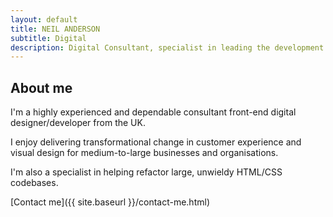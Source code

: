 ```yaml
---
layout: default
title: NEIL ANDERSON
subtitle: Digital
description: Digital Consultant, specialist in leading the development of large-scale, modular HTML and CSS architectures for medium to large businesses and organisations. Available for hire now.
---
```


<!--- Neil Anderson Digital
==================== -->


About me
---------------------

I'm a highly experienced and dependable consultant front-end digital designer/developer from the UK. 

I enjoy delivering transformational change in customer experience and visual design for medium-to-large businesses and organisations. 

I'm also a specialist in helping refactor large, unwieldy HTML/CSS codebases. 

<!---### Header 3-->

[Contact me]({{ site.baseurl }}/contact-me.html)

